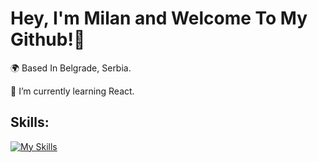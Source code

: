 ### <h1>Hey, I'm Milan and Welcome To My Github!👋 </h1>

<p>🌍 Based In Belgrade, Serbia. </p>
<p>🌱 I’m currently learning React. </p>

<h2>Skills: </h2>

[![My Skills](https://skillicons.dev/icons?i=js,react,firebase,sql,html,css,sass,tailwind,ps,ai,figma)](https://skillicons.dev)

<!--
**paun03/paun03** is a ✨ _special_ ✨ repository because its `README.md` (this file) appears on your GitHub profile.

Here are some ideas to get you started:

- 🔭 I’m currently working on ...
- 🌱 I’m currently learning ...
- 👯 I’m looking to collaborate on ...
- 🤔 I’m looking for help with ...
- 💬 Ask me about ...
- 📫 How to reach me: ...
- 😄 Pronouns: ...
- ⚡ Fun fact: ...

-->
